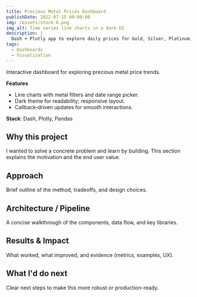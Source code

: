 ```yaml
---
title: Precious Metal Prices Dashboard
publishDate: 2022-07-15 00:00:00
img: /assets/stock-6.png
img_alt: Time series line charts in a dark UI
description: |
  Dash + Plotly app to explore daily prices for Gold, Silver, Platinum, Palladium (2018–2021) with filters and date picker.
tags:
  - Dashboards
  - Visualization
---
```


Interactive dashboard for exploring precious metal price trends.

**Features**
- Line charts with metal filters and date range picker.
- Dark theme for readability; responsive layout.
- Callback‑driven updates for smooth interactions.

**Stack**: Dash, Plotly, Pandas

## Why this project
I wanted to solve a concrete problem and learn by building. This section explains the motivation and the end user value.

## Approach
Brief outline of the method, tradeoffs, and design choices.

## Architecture / Pipeline
A concise walkthrough of the components, data flow, and key libraries.

## Results & Impact
What worked, what improved, and evidence (metrics, examples, UX).

## What I'd do next
Clear next steps to make this more robust or production-ready.

